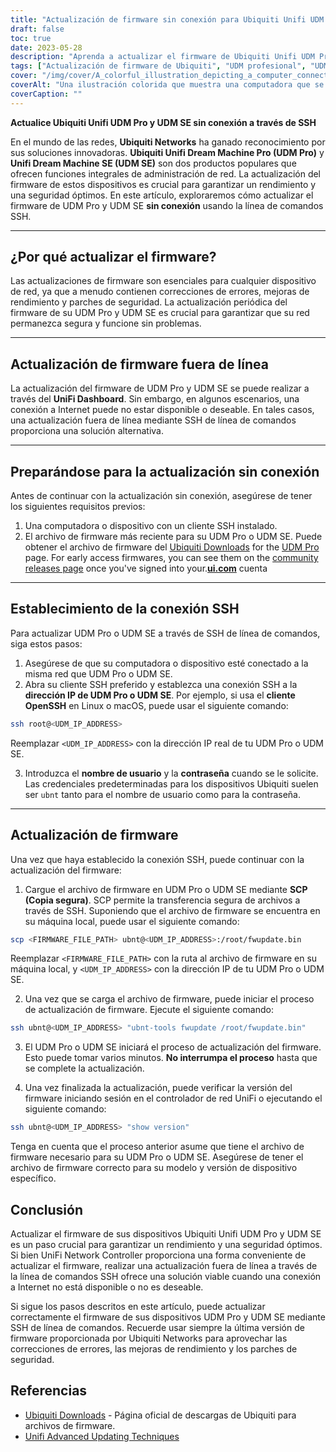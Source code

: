 ```yaml
---
title: "Actualización de firmware sin conexión para Ubiquiti Unifi UDM Pro y UDM SE a través de la línea de comandos SSH"
draft: false
toc: true
date: 2023-05-28
description: "Aprenda a actualizar el firmware de Ubiquiti Unifi UDM Pro y UDM SE sin conexión a través de la línea de comandos SSH para obtener un rendimiento y una seguridad óptimos."
tags: ["Actualización de firmware de Ubiquiti", "UDM profesional", "UDM SE", "actualización de firmware fuera de línea", "línea de comandos SSH", "administración de redes", "Seguridad de la red", "actualización de firmware", "Conexión SSH", "archivo de firmware", "Controlador de red UniFi", "corrección de errores", "mejoras de rendimiento", "parches de seguridad", "redes", "dispositivos de red", "tecnología", "gestión de TI", "proceso de actualización de firmware", "optimización de red", "Actualización de firmware de Ubiquiti Networks", "Actualización de firmware de UDM Pro", "Actualización de firmware de UDM SE", "proceso de actualización de firmware fuera de línea", "Actualización de firmware SSH", "administración de dispositivos de red", "actualizaciones de seguridad de la red", "estrategias de actualización de firmware", "gestión de firmware fuera de línea", "optimización del rendimiento de la red", "gestión de parches de seguridad", "actualizaciones de tecnología de red"]
cover: "/img/cover/A_colorful_illustration_depicting_a_computer_connecting.png"
coverAlt: "Una ilustración colorida que muestra una computadora que se conecta a un enrutador a través de SSH que simboliza el proceso de actualización de firmware fuera de línea para dispositivos Ubiquiti Unifi UDM Pro y UDM SE."
coverCaption: ""
---
```


**Actualice Ubiquiti Unifi UDM Pro y UDM SE sin conexión a través de SSH**

En el mundo de las redes, **Ubiquiti Networks** ha ganado reconocimiento por sus soluciones innovadoras. **Ubiquiti Unifi Dream Machine Pro (UDM Pro)** y **Unifi Dream Machine SE (UDM SE)** son dos productos populares que ofrecen funciones integrales de administración de red. La actualización del firmware de estos dispositivos es crucial para garantizar un rendimiento y una seguridad óptimos. En este artículo, exploraremos cómo actualizar el firmware de UDM Pro y UDM SE **sin conexión** usando la línea de comandos SSH.

______

## ¿Por qué actualizar el firmware?

Las actualizaciones de firmware son esenciales para cualquier dispositivo de red, ya que a menudo contienen correcciones de errores, mejoras de rendimiento y parches de seguridad. La actualización periódica del firmware de su UDM Pro y UDM SE es crucial para garantizar que su red permanezca segura y funcione sin problemas.

______

## Actualización de firmware fuera de línea

La actualización del firmware de UDM Pro y UDM SE se puede realizar a través del **UniFi Dashboard**. Sin embargo, en algunos escenarios, una conexión a Internet puede no estar disponible o deseable. En tales casos, una actualización fuera de línea mediante SSH de línea de comandos proporciona una solución alternativa.

______

## Preparándose para la actualización sin conexión

Antes de continuar con la actualización sin conexión, asegúrese de tener los siguientes requisitos previos:

1. Una computadora o dispositivo con un cliente SSH instalado.
2. El archivo de firmware más reciente para su UDM Pro o UDM SE. Puede obtener el archivo de firmware del [Ubiquiti Downloads](https://www.ui.com/download/unifi) for the [UDM Pro](https://www.ui.com/download/unifi/unifi-dream-machine-pro) page. For early access firmwares, you can see them on the [community releases page](https://community.ui.com/releases) once you've signed into your.[**ui.com**](https://account.ui.com/) cuenta

______

## Establecimiento de la conexión SSH

Para actualizar UDM Pro o UDM SE a través de SSH de línea de comandos, siga estos pasos:

1. Asegúrese de que su computadora o dispositivo esté conectado a la misma red que UDM Pro o UDM SE.
2. Abra su cliente SSH preferido y establezca una conexión SSH a la **dirección IP de UDM Pro o UDM SE**. Por ejemplo, si usa el **cliente OpenSSH** en Linux o macOS, puede usar el siguiente comando:

```bash
ssh root@<UDM_IP_ADDRESS>
```

Reemplazar `<UDM_IP_ADDRESS>` con la dirección IP real de tu UDM Pro o UDM SE.

3. Introduzca el **nombre de usuario** y la **contraseña** cuando se le solicite. Las credenciales predeterminadas para los dispositivos Ubiquiti suelen ser `ubnt` tanto para el nombre de usuario como para la contraseña.

______

## Actualización de firmware

Una vez que haya establecido la conexión SSH, puede continuar con la actualización del firmware:

1. Cargue el archivo de firmware en UDM Pro o UDM SE mediante **SCP (Copia segura)**. SCP permite la transferencia segura de archivos a través de SSH. Suponiendo que el archivo de firmware se encuentra en su máquina local, puede usar el siguiente comando:

```bash
scp <FIRMWARE_FILE_PATH> ubnt@<UDM_IP_ADDRESS>:/root/fwupdate.bin
```

Reemplazar `<FIRMWARE_FILE_PATH>` con la ruta al archivo de firmware en su máquina local, y `<UDM_IP_ADDRESS>` con la dirección IP de tu UDM Pro o UDM SE.

2. Una vez que se carga el archivo de firmware, puede iniciar el proceso de actualización de firmware. Ejecute el siguiente comando:

```bash
ssh ubnt@<UDM_IP_ADDRESS> "ubnt-tools fwupdate /root/fwupdate.bin"
```

3. El UDM Pro o UDM SE iniciará el proceso de actualización del firmware. Esto puede tomar varios minutos. **No interrumpa el proceso** hasta que se complete la actualización.

4. Una vez finalizada la actualización, puede verificar la versión del firmware iniciando sesión en el controlador de red UniFi o ejecutando el siguiente comando:

```bash
ssh ubnt@<UDM_IP_ADDRESS> "show version"
```
Tenga en cuenta que el proceso anterior asume que tiene el archivo de firmware necesario para su UDM Pro o UDM SE. Asegúrese de tener el archivo de firmware correcto para su modelo y versión de dispositivo específico.

## Conclusión

Actualizar el firmware de sus dispositivos Ubiquiti Unifi UDM Pro y UDM SE es un paso crucial para garantizar un rendimiento y una seguridad óptimos. Si bien UniFi Network Controller proporciona una forma conveniente de actualizar el firmware, realizar una actualización fuera de línea a través de la línea de comandos SSH ofrece una solución viable cuando una conexión a Internet no está disponible o no es deseable.

Si sigue los pasos descritos en este artículo, puede actualizar correctamente el firmware de sus dispositivos UDM Pro y UDM SE mediante SSH de línea de comandos. Recuerde usar siempre la última versión de firmware proporcionada por Ubiquiti Networks para aprovechar las correcciones de errores, las mejoras de rendimiento y los parches de seguridad.

## Referencias

- [Ubiquiti Downloads](https://www.ui.com/download/unifi/) - Página oficial de descargas de Ubiquiti para archivos de firmware.
- [Unifi Advanced Updating Techniques](https://help.ui.com/hc/en-us/articles/204910064-UniFi-Upgrade-the-Firmware-of-a-UniFi-Device)
